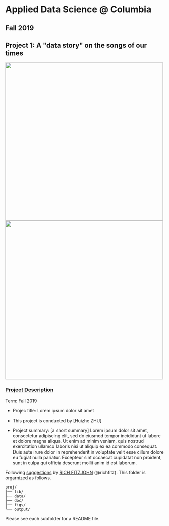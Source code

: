 # Applied Data Science @ Columbia
## Fall 2019
## Project 1: A "data story" on the songs of our times

<img src="figs/title1.jpeg" width="500">
<img src="https://blog.oup.com/wp-content/uploads/2016/02/1260-music.jpg" width="500">

### [Project Description](doc/)


Term: Fall 2019

+ Projec title: Lorem ipsum dolor sit amet
+ This project is conducted by [Huizhe ZHU]

+ Project summary: [a short summary] Lorem ipsum dolor sit amet, consectetur adipiscing elit, sed do eiusmod tempor incididunt ut labore et dolore magna aliqua. Ut enim ad minim veniam, quis nostrud exercitation ullamco laboris nisi ut aliquip ex ea commodo consequat. Duis aute irure dolor in reprehenderit in voluptate velit esse cillum dolore eu fugiat nulla pariatur. Excepteur sint occaecat cupidatat non proident, sunt in culpa qui officia deserunt mollit anim id est laborum.

Following [suggestions](http://nicercode.github.io/blog/2013-04-05-projects/) by [RICH FITZJOHN](http://nicercode.github.io/about/#Team) (@richfitz). This folder is orgarnized as follows.

```
proj/
├── lib/
├── data/
├── doc/
├── figs/
└── output/
```

Please see each subfolder for a README file.
